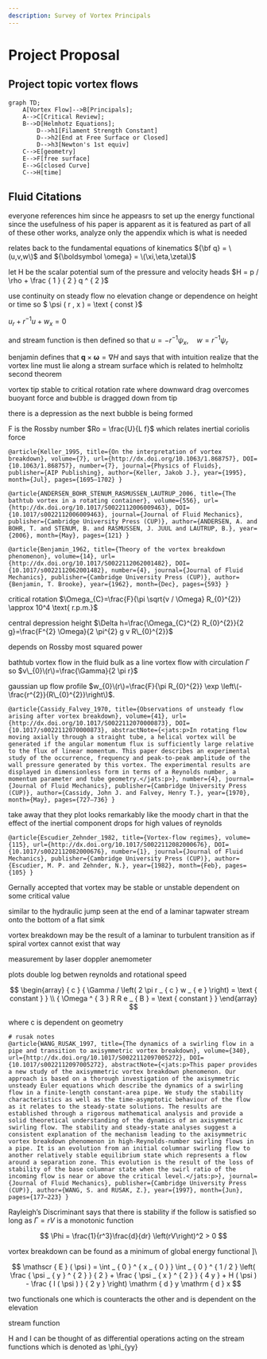 ```yaml
---
description: Survey of Vortex Principals
---
```


# Project Proposal

## Project topic vortex flows

```text
graph TD;
    A[Vortex Flow]-->B[Principals];
    A-->C[Critical Review];
    B-->D[Helmhotz Equations];
        D-->h1[Filament Strength Constant]
        D-->h2[End at Free Surface or Closed]
        D-->h3[Newton's 1st equiv]
    C-->E[geometry]
    E-->F[free surface]
    E-->G[closed Curve]
    C-->H[time]
```

## Fluid Citations

everyone references him since he appeasrs to set up the energy functional since the usefulness of his paper is apparent as it is featured as part of all of these other works, analyze only the appendix which is what is needed

relates back to the fundamental equations of kinematics ${\bf q} = \(u,v,w\)$ and ${\boldsymbol \omega} = \(\xi,\eta,\zeta\)$

let H be the scalar potential sum of the pressure and velocity heads $H = p / \rho + \frac { 1 } { 2 } q ^ { 2 }$

use continuity on steady flow no elevation change or dependence on height or time so $ \psi \( r , x \) = \text { const }$

$u  _{ r } + r ^ { - 1 } u + w_  { x } = 0$

and stream function is then defined so that $u = - r ^ { - 1 } \psi  _{ x } , \quad w = r ^ { - 1 } \psi_  { r }$

benjamin defines that $\mathbf { q } \times \boldsymbol { \omega } = \nabla H$ and says that with intuition realize that the vortex line must lie along a stream surface which is related to helmholtz second theorem



vortex tip stable to critical rotation rate where downward drag overcomes buoyant force and bubble is dragged down from tip

there is a depression as the next bubble is being formed

F is the Rossby number $Ro = \frac{U}{L f}$ which relates inertial coriolis force

```text
@article{Keller_1995, title={On the interpretation of vortex breakdown}, volume={7}, url={http://dx.doi.org/10.1063/1.868757}, DOI={10.1063/1.868757}, number={7}, journal={Physics of Fluids}, publisher={AIP Publishing}, author={Keller, Jakob J.}, year={1995}, month={Jul}, pages={1695–1702} }
```

```text
@article{ANDERSEN_BOHR_STENUM_RASMUSSEN_LAUTRUP_2006, title={The bathtub vortex in a rotating container}, volume={556}, url={http://dx.doi.org/10.1017/S0022112006009463}, DOI={10.1017/s0022112006009463}, journal={Journal of Fluid Mechanics}, publisher={Cambridge University Press (CUP)}, author={ANDERSEN, A. and BOHR, T. and STENUM, B. and RASMUSSEN, J. JUUL and LAUTRUP, B.}, year={2006}, month={May}, pages={121} }
```

```text
@article{Benjamin_1962, title={Theory of the vortex breakdown phenomenon}, volume={14}, url={http://dx.doi.org/10.1017/S0022112062001482}, DOI={10.1017/s0022112062001482}, number={4}, journal={Journal of Fluid Mechanics}, publisher={Cambridge University Press (CUP)}, author={Benjamin, T. Brooke}, year={1962}, month={Dec}, pages={593} }
```

critical rotation $\Omega_{C}=\frac{F}{\pi \sqrt{v / \Omega} R_{0}^{2}} \approx 10^4 \text{ r.p.m.}$

central depression height $\Delta h=\frac{\Omega_{C}^{2} R_{0}^{2}}{2 g}=\frac{F^{2} \Omega}{2 \pi^{2} g v R\_{0}^{2}}$

depends on Rossby most squared power

bathtub vortex flow in the fluid bulk as a line vortex flow with circulation $\Gamma$ so $v\_{0}\(r\)=\frac{\Gamma}{2 \pi r}$

gaussian up flow profile $w_{0}\(r\)=\frac{F}{\pi R_{0}^{2}} \exp \left\(-\frac{r^{2}}{R\_{0}^{2}}\right\)$.

```text
@article{Cassidy_Falvey_1970, title={Observations of unsteady flow arising after vortex breakdown}, volume={41}, url={http://dx.doi.org/10.1017/S0022112070000873}, DOI={10.1017/s0022112070000873}, abstractNote={<jats:p>In rotating flow moving axially through a straight tube, a helical vortex will be generated if the angular momentum flux is sufficiently large relative to the flux of linear momentum. This paper describes an experimental study of the occurrence, frequency and peak-to-peak amplitude of the wall pressure generated by this vortex. The experimental results are displayed in dimensionless form in terms of a Reynolds number, a momentum parameter and tube geometry.</jats:p>}, number={4}, journal={Journal of Fluid Mechanics}, publisher={Cambridge University Press (CUP)}, author={Cassidy, John J. and Falvey, Henry T.}, year={1970}, month={May}, pages={727–736} }
```

take away that they plot looks remarkably like the moody chart in that the effect of the inertial component drops for high values of reynolds

```text
@article{Escudier_Zehnder_1982, title={Vortex-flow regimes}, volume={115}, url={http://dx.doi.org/10.1017/S0022112082000676}, DOI={10.1017/s0022112082000676}, number={1}, journal={Journal of Fluid Mechanics}, publisher={Cambridge University Press (CUP)}, author={Escudier, M. P. and Zehnder, N.}, year={1982}, month={Feb}, pages={105} }
```

Gernally accepted that vortex may be stable or unstable dependent on some critical value

similar to the hydraulic jump seen at the end of a laminar tapwater stream onto the bottom of a flat simk

vortex breakdown may be the result of a laminar to turbulent transition as if spiral vortex cannot exist that way

measurement by laser doppler anemometer

plots double log betwen reynolds and rotational speed

$$
\begin{array} { c } { \Gamma / \left( 2 \pi r _ { c } w _ { e } \right) = \text { constant } } \\ { \Omega ^ { 3 } R R e _ { B } = \text { constant } } \end{array}
$$

where c is dependent on geometry

```text
# rusak notes 
@article{WANG_RUSAK_1997, title={The dynamics of a swirling flow in a pipe and transition to axisymmetric vortex breakdown}, volume={340}, url={http://dx.doi.org/10.1017/S0022112097005272}, DOI={10.1017/s0022112097005272}, abstractNote={<jats:p>This paper provides a new study of the axisymmetric vortex breakdown phenomenon. Our approach is based on a thorough investigation of the axisymmetric unsteady Euler equations which describe the dynamics of a swirling flow in a finite-length constant-area pipe. We study the stability characteristics as well as the time-asymptotic behaviour of the flow as it relates to the steady-state solutions. The results are established through a rigorous mathematical analysis and provide a solid theoretical understanding of the dynamics of an axisymmetric swirling flow. The stability and steady-state analyses suggest a consistent explanation of the mechanism leading to the axisymmetric vortex breakdown phenomenon in high-Reynolds-number swirling flows in a pipe. It is an evolution from an initial columnar swirling flow to another relatively stable equilibrium state which represents a flow around a separation zone. This evolution is the result of the loss of stability of the base columnar state when the swirl ratio of the incoming flow is near or above the critical level.</jats:p>}, journal={Journal of Fluid Mechanics}, publisher={Cambridge University Press (CUP)}, author={WANG, S. and RUSAK, Z.}, year={1997}, month={Jun}, pages={177–223} }
```

Rayleigh’s Discriminant says that there is stability if the follow is satisfied so long as $\Gamma = rV$ is a monotonic function

$$
\Phi = \frac{1}{r^3}\frac{d}{dr} \left(rV\right)^2 > 0
$$

vortex breakdown can be found as a minimum of global energy functional \]\

$$
\mathscr { E } ( \psi ) = \int _ { 0 } ^ { x _ { 0 } } \int _ { 0 } ^ { 1 / 2 } \left( \frac { \psi _ { y } ^ { 2 } } { 2 } + \frac { \psi _ { x } ^ { 2 } } { 4 y } + H ( \psi ) - \frac { I ( \psi ) } { 2 y } \right) \mathrm { d } y \mathrm { d } x
$$

two functionals one which is counteracts the other and is dependent on the elevation

stream function

H and I can be thought of as differential operations acting on the stream functions which is denoted as \phi\_{yy}

